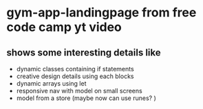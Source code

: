 # gym-app-landingpage from free code camp  yt video

## shows some interesting details like

- dynamic classes containing if statements
- creative design details using each blocks
- dynamic arrays using let
- responsive nav with model on small screens
- model from a store (maybe now can use runes? )



